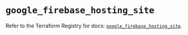 # `google_firebase_hosting_site`

Refer to the Terraform Registry for docs: [`google_firebase_hosting_site`](https://registry.terraform.io/providers/hashicorp/google-beta/5.24.0/docs/resources/google_firebase_hosting_site).
